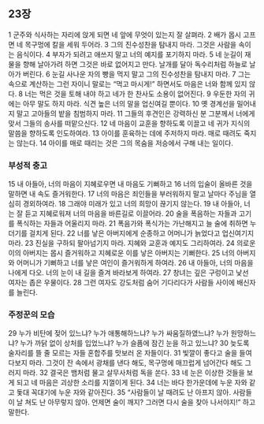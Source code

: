 ## 23장
1 군주와 식사하는 자리에 앉게 되면 네 앞에 무엇이 있는지 잘 살펴라.
2 배가 몹시 고프면 네 목구멍에 칼을 세워 두어라.
3 그의 진수성찬을 탐내지 마라. 그것은 사람을 속이는 음식이다.
4 부자가 되려고 애쓰지 말고 너의 예지를 포기하지 마라.
5 네 눈길이 재물을 향해 날아가려 하면 그것은 바로 없어지고 만다. 날개를 달아 독수리처럼 하늘로 날아가 버린다.
6 눈길 사나운 자의 빵을 먹지 말고 그의 진수성찬을 탐내지 마라.
7 그는 속으로 계산하는 그런 자이니 말로는 “먹고 마시게!” 하면서도 마음은 너와 함께 있지 않다.
8 너는 먹은 것을 토해 내야 하고 네가 한 찬사도 소용이 없어진다.
9 우둔한 자의 귀에는 아무 말도 하지 마라. 식견 높은 너의 말을 업신여길 뿐이다.
10 옛 경계선을 밀어내지 말고 고아들의 밭을 침범하지 마라.
11 그들의 후견인은 강력하신 분 그분께서 너에게 맞서 그들의 송사를 떠맡으신다.
12 네 마음이 교훈을 향하도록 이끌고 네 귀가 지식의 말씀을 향하도록 인도하여라.
13 아이를 훈육하는 데에 주저하지 마라. 매로 때려도 죽지는 않는다.
14 아이를 매로 때리는 것은 그의 목숨을 저승에서 구해 내는 일이다.
### 부성적 충고
15 내 아들아, 너의 마음이 지혜로우면 내 마음도 기뻐하고
16 너의 입술이 올바른 것을 말하면 내 속도 즐거워한다.
17 너의 마음은 죄인들을 부러워하지 말고 날마다 주님을 열심히 경외하여라.
18 그래야 미래가 있고 너의 희망이 끊기지 않는다.
19 내 아들아, 너는 잘 듣고 지혜로워져 너의 마음을 바른길로 이끌어라.
20 술을 폭음하는 자들과 고기를 폭식하는 자들과 어울리지 마라.
21 폭음가와 폭식가는 가난해지고 늘 술에 취하면 누더기를 걸치게 된다.
22 너를 낳은 아버지에게 순종하고 어머니가 늙었다고 업신여기지 마라.
23 진실을 구하되 팔아넘기지 마라. 지혜와 교훈과 예지도 그리하여라.
24 의로운 이의 아버지는 몹시 즐거워하고 지혜로운 이를 낳은 아버지는 기뻐한다.
25 너의 아버지와 어머니가 기뻐하고 너를 낳은 여인이 즐거워하게 하여라.
26 내 아들아, 너의 마음을 나에게 다오. 너의 눈이 내 길을 즐겨 바라보게 하여라.
27 창녀는 깊은 구렁이고 낯선 여자는 좁은 우물이다.
28 그런 여자도 강도처럼 숨어 기다리다가 사람들 사이에 배신자를 늘린다.
### 주정꾼의 모습
29 누가 비탄에 젖어 있느냐? 누가 애통해하느냐? 누가 싸움질하였느냐? 누가 원망하느냐? 누가 까닭 없이 상처를 입었느냐? 누가 슬픔에 잠긴 눈을 하고 있느냐?
30 늦도록 술자리를 뜰 줄 모르는 자들 혼합주를 맛보러 온 자들이다.
31 빛깔이 좋다고 술을 들여다보지 마라. 그것이 잔 속에서 광채를 낸다 해도, 목구멍에 매끄럽게 넘어간다 해도 그러지 마라.
32 결국은 뱀처럼 물고 살무사처럼 독을 쏜다.
33 네 눈은 이상한 것들을 보게 되고 네 마음은 괴상한 소리를 지껄이게 된다.
34 너는 바다 한가운데에 누운 자와 같고 돛대 꼭대기에 누운 자와 같아진다.
35 “사람들이 날 때려도 난 아프지 않아. 사람들이 날 쳐도 난 아무렇지 않아. 언제면 술이 깨지? 그러면 다시 술을 찾아 나서야지!” 하고 말한다.
